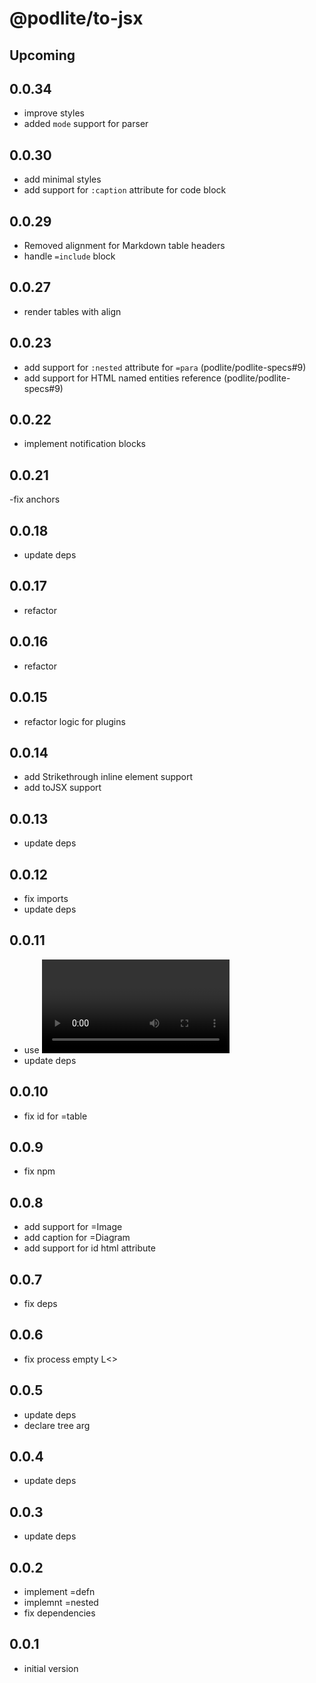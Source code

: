 # @podlite/to-jsx

## Upcoming

## 0.0.34

- improve styles
- added `mode` support for parser

## 0.0.30

- add minimal styles
- add support for `:caption` attribute for code block

## 0.0.29

- Removed alignment for Markdown table headers
- handle `=include` block

## 0.0.27

- render tables with align

## 0.0.23

- add support for `:nested` attribute for `=para` (podlite/podlite-specs#9)
- add support for HTML named entities reference (podlite/podlite-specs#9)

## 0.0.22

- implement notification blocks

## 0.0.21

-fix anchors

## 0.0.18

- update deps

## 0.0.17

- refactor

## 0.0.16

- refactor

## 0.0.15

- refactor logic for plugins

## 0.0.14

- add Strikethrough inline element support
- add toJSX support

## 0.0.13

- update deps

## 0.0.12

- fix imports
- update deps

## 0.0.11

- use <video> tags for mov/mp4 media
- update deps

## 0.0.10

- fix id for =table

## 0.0.9

- fix npm

## 0.0.8

- add support for =Image
- add caption for =Diagram
- add support for id html attribute

## 0.0.7

- fix deps

## 0.0.6

- fix process empty L<>

## 0.0.5

- update deps
- declare tree arg

## 0.0.4

- update deps

## 0.0.3

- update deps

## 0.0.2

- implement =defn
- implemnt =nested
- fix dependencies

## 0.0.1

- initial version

